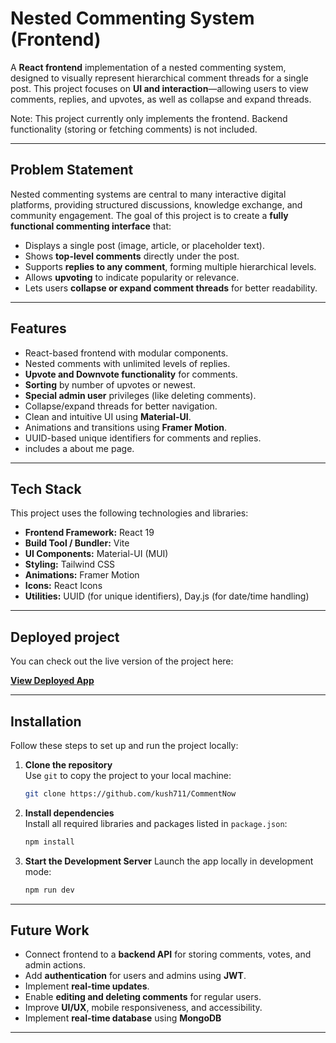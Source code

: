 # Nested Commenting System (Frontend)

A **React frontend** implementation of a nested commenting system, designed to visually represent hierarchical comment threads for a single post. This project focuses on **UI and interaction**—allowing users to view comments, replies, and upvotes, as well as collapse and expand threads.  

Note: This project currently only implements the frontend. Backend functionality (storing or fetching comments) is not included.

---

## Problem Statement

Nested commenting systems are central to many interactive digital platforms, providing structured discussions, knowledge exchange, and community engagement. The goal of this project is to create a **fully functional commenting interface** that:

- Displays a single post (image, article, or placeholder text).
- Shows **top-level comments** directly under the post.
- Supports **replies to any comment**, forming multiple hierarchical levels.
- Allows **upvoting** to indicate popularity or relevance.
- Lets users **collapse or expand comment threads** for better readability.

---

## Features

- React-based frontend with modular components.
- Nested comments with unlimited levels of replies.
- **Upvote and Downvote functionality** for comments.
- **Sorting** by number of upvotes or newest.
- **Special admin user** privileges (like deleting comments).
- Collapse/expand threads for better navigation.
- Clean and intuitive UI using **Material-UI**.
- Animations and transitions using **Framer Motion**.
- UUID-based unique identifiers for comments and replies.
- includes a about me page.

---

## Tech Stack

This project uses the following technologies and libraries:

- **Frontend Framework:** React 19 
- **Build Tool / Bundler:** Vite  
- **UI Components:** Material-UI (MUI)  
- **Styling:** Tailwind CSS  
- **Animations:** Framer Motion  
- **Icons:** React Icons  
- **Utilities:** UUID (for unique identifiers), Day.js (for date/time handling)  

---

## Deployed project

You can check out the live version of the project here:

[**View Deployed App**](https://comment-now.vercel.app/)

---

## Installation

Follow these steps to set up and run the project locally:

1. **Clone the repository**  
   Use `git` to copy the project to your local machine:

   ```bash
   git clone https://github.com/kush711/CommentNow

2. **Install dependencies**  
   Install all required libraries and packages listed in `package.json`:

   ```bash
   npm install

3. **Start the Development Server**
Launch the app locally in development mode:

    ```bash
    npm run dev

---

## Future Work

- Connect frontend to a **backend API** for storing comments, votes, and admin actions.
- Add **authentication** for users and admins using **JWT**.
- Implement **real-time updates**.
- Enable **editing and deleting comments** for regular users.
- Improve **UI/UX**, mobile responsiveness, and accessibility.
- Implement **real-time database** using **MongoDB**

---
